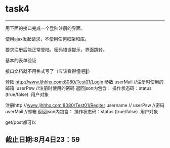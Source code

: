# task4

------

用下面的接口完成一个登陆注册的界面。

使用ajax发起请求，不使用任何框架和库。

要求注册后能正常登陆，密码错误提示，界面跳转。

基本的表单验证

接口文档就不用格式写了（应该看得懂吧😬）



登陆	http://www.ljhhhx.com:8080/Test01/Login
参数    userMail //注册时使用的邮箱
​		userPsw //注册时使用的密码
返回json内包含： 操作状态码：status (true/false)
​			 	 用户对象

注册http://www.ljhhhx.com:8080/Test01/Regiter
username //
userPsw  //密码
userMail  //邮箱
返回json内包含： 操作状态码：status (true/false)
​				 用户对象

get/post都可以

## 截止日期:8月4日23：59
